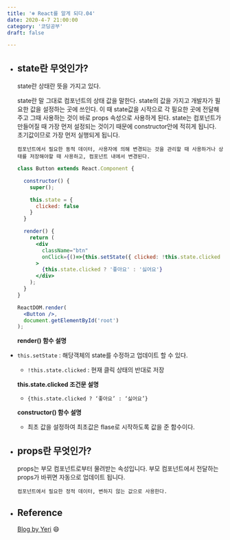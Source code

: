 ```yaml
---
title: '❄️ React를 알게 되다.04'
date: 2020-4-7 21:00:00
category: '코딩공부'
draft: false

---
```


- ## state란 무엇인가?

  state란 상태란 뜻을 가지고 있다. 

  state란 말 그대로 컴포넌트의 상태 값을 말한다. state의 값을 가지고 개발자가 필요한 값을 설정하는 곳에 쓰인다. 이 때 state값을 시작으로 각 필요한 곳에 전달해주고 그때 사용하는 것이 바로 props 속성으로 사용하게 된다. state는 컴포넌트가 만들어질 때 가장 먼저 설정되는 것이기 때문에 constructor안에 적히게 됩니다. 초기값이므로 가장 먼저 실행되게 됩니다. 

  `컴포넌트에서 필요한 동적 데이터, 사용자에 의해 변경되는 것을 관리할 때 사용하거나 상태를 저장해야할 때 사용하고, 컴포넌트 내에서 변경된다.`

  ```jsx
  class Button extends React.Component {
  
    constructor() {
      super();
  
      this.state = {
        clicked: false
      }
    }
  
    render() {
      return (
        <div
          className="btn"
          onClick={()=>{this.setState({ clicked: !this.state.clicked })}}
        >
          {this.state.clicked ? '좋아요' : '싫어요'}
        </div>
      );
    }
  }
  
  ReactDOM.render(
    <Button />,
    document.getElementById('root')
  );
  ```

  **render() 함수 설명**

- `this.setState` : 해당객체의 state를 수정하고 업데이트 할 수 있다.

  - `!this.state.clicked` : 현재 클릭 상태의 반대로 저장

  **this.state.clicked 조건문 설명**

  - `{this.state.clicked ? ‘좋아요’ : ‘싫어요’}`

  **constructor() 함수 설명**

  - 최초 값을 설정하여 최초값은 flase로 시작하도록 값을 준 함수이다.



- ## props란 무엇인가?

  props는 부모 컴포넌트로부터 물려받는 속성입니다. 부모 컴포넌트에서 전달하는 props가 바뀌면 자동으로 업데이트 됩니다.

  `컴포넌트에서 필요한 정적 데이터, 변하지 않는 값으로 사용한다.`

  

- ## Reference

  [Blog by Yeri](https://yeri-kim.github.io/posts/react-jsx/) 😄  